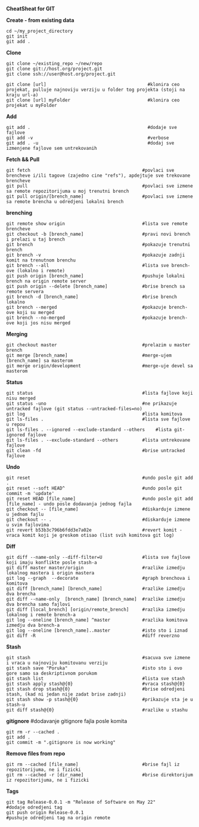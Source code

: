 **CheatSheat for GIT**



**Create - from existing data**

	cd ~/my_project_directory
	git init
	git add . 



**Clone**

	git clone ~/existing_repo ~/new/repo
	git clone git://host.org/project.git
	git clone ssh://user@host.org/project.git
	
	git clone [url]                                      #klonira ceo projekat, pulluje najnoviju verziju u folder tog projekta (stoji na kraju url-a)
	git clone [url] myFolder                             #klonira ceo projekat u myFolder
	
 	

**Add**

	git add .                                            #dodaje sve fajlove
 	git add -v 										     #verbose
 	git add . -u 										 #dodaj sve izmenjene fajlove sem untrekovanih


**Fetch && Pull**

	git fetch                                          #povlaci sve brencheve i/ili tagove (zajedno cine "refs"), apdejtuje sve trekovane brencheve
	git pull                                           #povlaci sve izmene sa remote repozitorijuma u moj trenutni brench
	git pull origin/[brench_name]                      #povlaci sve izmene sa remote brencha u odredjeni lokalni brench



**brenching**

	git remote show origin                             #lista sve remote brencheve
	git checkout -b [brench_name]					   #pravi novi brench i prelazi u taj brench
	git brench                                         #pokazuje trenutni brench
	git brench -v                                      #pokazuje zadnji komit na trenutnom brenchu     
	git brench --all                                   #lista sve brench-ove (lokalno i remote)
	git push origin [brench_name]                  	   #pushuje lokalni brench na origin remote server
	git push origin --delete [brench_name]    		   #brise brench sa remote servera
	git brench -d [brench_name]                        #brise brench lokalno
	git brench --merged                                #pokazuje brench-ove koji su merged
	git brench --no-merged                             #pokazuje brench-ove koji jos nisu merged

**Merging**

	git checkout master 							   #prelazim u master brench
	git merge [brench_name]                            #merge-ujem [brench_name] sa masterom
	git merge origin/development					   #merge-uje devel sa masterom

**Status**


	git status                                         #lista fajlove koji nisu merged
	git status -uno                                    #ne prikazuje untracked fajlove (git status --untracked-files=no)
	git log                                            #lista komitova
	git ls-files . 									   #lista sve fajlove u repou
	git ls-files . --ignored --exclude-standard --others	#lista git-ignored fajlove
	git ls-files . --exclude-standard --others		   #lista untrekovane fajlove
	git clean -fd                                      #brise untracked fajlove


**Undo**

	git reset										   #undo posle git add .
	git reset --soft HEAD^							   #undo posle git commit -m 'update'
	git reset HEAD [file_name]                         #undo posle git add [file_name] - undo posle dodavanja jednog fajla
	git checkout -- [file_name]                        #diskarduje izmene u jednom fajlu 
	git checkout -- . 								   #diskarduje izmene u svim fajlovima
	git revert b53b3c796b6fdd3e7a02e		           #revert komit - vraca komit koji je greskom otisao (list svih komitova git log)


**Diff**

	git diff --name-only --diff-filter=U 			   #lista sve fajlove koji imaju konflikte posle stash-a
	git diff master master/origin                      #razlike izmedju lokalnog mastera i origin mastera
	git log --graph  --decorate                        #graph brenchova i komitova
	git diff [brench_name] [brench_name]               #razlike izmedju dva brencha
	git diff --name-only  [brench_name] [brench_name]  #razlike izmedju dva brencha samo fajlovi
	git diff [local_brench] [origin/remote_brench]     #razlika izmedju lokalnog i remote brench-a
	git log --oneline [brench_name] ^master   		   #razlika komitova izmedju dva brench-a
	git log --oneline [brench_name]..master            #isto sto i iznad
	git diff -R                                        #diff reverzno
    

**Stash**

	git stash                                          #sacuva sve izmene i vraca u najnoviju komitovanu verziju
	git stash save "Poruka"                            #isto sto i ovo gore samo sa deskriptivnom porukom
	git stash list                                     #lista sve stash 
	git stash apply stash@{0}                          #vraca stash@{0}
	git stash drop stash@{0}                           #brise odredjeni stash, (kad ni jedan nije zadat brise zadnji)
	git stash show -p stash@{0}						   #prikazuje sta je u stash-u
    git diff stash@{0}  							   #razlike u stashu


**gitignore**											#dodavanje gitignore fajla posle komita

	git rm -r --cached .
	git add .
	git commit -m ".gitignore is now working"


**Remove files from repo**

	git rm --cached [file_name]						   #brise fajl iz repozitorijuma, ne i fizicki
	git rm --cached -r [dir_name]					   #brise direktorijum iz repozitorijuma, ne i fizicki


**Tags**

	git tag Release-0.0.1 -m "Release of Software on May 22"                #dodaje odredjeni tag 
	git push origin Release-0.0.1                                           #pushuje odredjeni tag na origin remote




